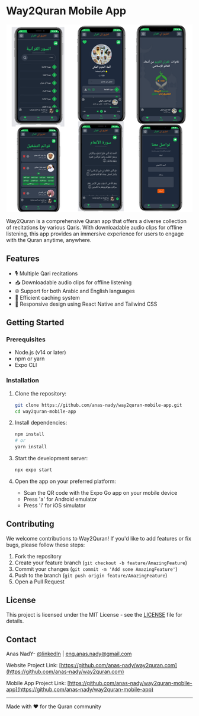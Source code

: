 # Way2Quran Mobile App

![Way2Quran App](/src/assets/images/screenshot.png)

Way2Quran is a comprehensive Quran app that offers a diverse collection of recitations by various Qaris. With downloadable audio clips for offline listening, this app provides an immersive experience for users to engage with the Quran anytime, anywhere.

## Features

- 🎙️ Multiple Qari recitations
- 📥 Downloadable audio clips for offline listening
- 🌐 Support for both Arabic and English languages
- 💾 Efficient caching system
- 📱 Responsive design using React Native and Tailwind CSS

## Getting Started

### Prerequisites

- Node.js (v14 or later)
- npm or yarn
- Expo CLI

### Installation

1. Clone the repository:

   ```bash
   git clone https://github.com/anas-nady/way2quran-mobile-app.git
   cd way2quran-mobile-app
   ```

2. Install dependencies:

   ```bash
   npm install
   # or
   yarn install
   ```

3. Start the development server:

   ```bash
   npx expo start
   ```

4. Open the app on your preferred platform:
   - Scan the QR code with the Expo Go app on your mobile device
   - Press 'a' for Android emulator
   - Press 'i' for iOS simulator

## Contributing

We welcome contributions to Way2Quran! If you'd like to add features or fix bugs, please follow these steps:

1. Fork the repository
2. Create your feature branch (`git checkout -b feature/AmazingFeature`)
3. Commit your changes (`git commit -m 'Add some AmazingFeature'`)
4. Push to the branch (`git push origin feature/AmazingFeature`)
5. Open a Pull Request

## License

This project is licensed under the MIT License - see the [LICENSE](LICENSE) file for details.

## Contact

Anas NadY- [@linkedIn](https://www.linkedin.com/in/anas-nady/) | eng.anas.nady@gmail.com

Website Project Link: [https://github.com/anas-nady/way2quran.com](https://github.com/anas-nady/way2quran.com)

Mobile App Project Link: [https://github.com/anas-nady/way2quran-mobile-app](https://github.com/anas-nady/way2quran-mobile-app)

---

Made with ❤️ for the Quran community

